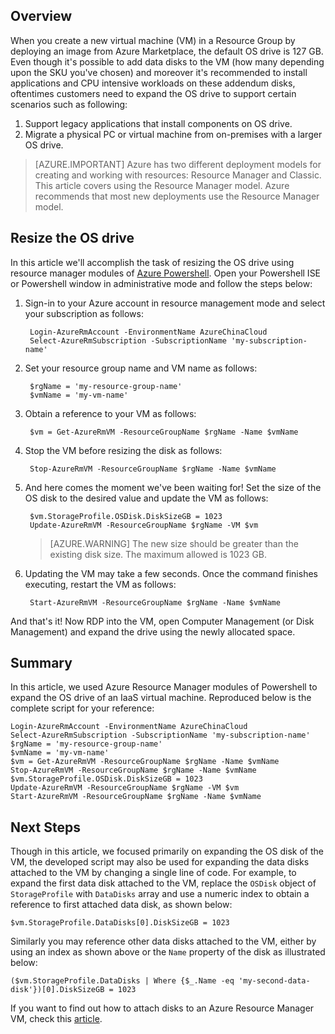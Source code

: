 ## Overview
When you create a new virtual machine (VM) in a Resource Group by deploying an image from Azure Marketplace, the default OS drive is 127 GB. Even though it's possible to add data disks to the VM (how many depending upon the SKU you've chosen) and moreover it's recommended to install applications and CPU intensive workloads on these addendum disks, oftentimes customers need to expand the OS drive to support certain scenarios such as following:

1. Support legacy applications that install components on OS drive.
2. Migrate a physical PC or virtual machine from on-premises with a larger OS drive.

> [AZURE.IMPORTANT]
> Azure has two different deployment models for creating and working with resources: Resource Manager and Classic. This article covers using the Resource Manager model. Azure recommends that most new deployments use the Resource Manager model.
> 
> 

## Resize the OS drive
In this article we'll accomplish the task of resizing the OS drive using resource manager modules of [Azure Powershell](/documentation/articles/powershell-install-configure/). Open your Powershell ISE or Powershell window in administrative mode and follow the steps below:

1. Sign-in to your Azure account in resource management mode and select your subscription as follows:
   
        Login-AzureRmAccount -EnvironmentName AzureChinaCloud
        Select-AzureRmSubscription -SubscriptionName 'my-subscription-name'

2. Set your resource group name and VM name as follows:
   
        $rgName = 'my-resource-group-name'
        $vmName = 'my-vm-name'

3. Obtain a reference to your VM as follows:
   
        $vm = Get-AzureRmVM -ResourceGroupName $rgName -Name $vmName

4. Stop the VM before resizing the disk as follows:
   
        Stop-AzureRmVM -ResourceGroupName $rgName -Name $vmName

5. And here comes the moment we've been waiting for! Set the size of the OS disk to the desired value and update the VM as follows:
   
        $vm.StorageProfile.OSDisk.DiskSizeGB = 1023
        Update-AzureRmVM -ResourceGroupName $rgName -VM $vm
   
   > [AZURE.WARNING]
   > The new size should be greater than the existing disk size. The maximum allowed is 1023 GB.
   > 
   > 
6. Updating the VM may take a few seconds. Once the command finishes executing, restart the VM as follows:
   
        Start-AzureRmVM -ResourceGroupName $rgName -Name $vmName

And that's it! Now RDP into the VM, open Computer Management (or Disk Management) and expand the drive using the newly allocated space.

## Summary
In this article, we used Azure Resource Manager modules of Powershell to expand the OS drive of an IaaS virtual machine. Reproduced below is the complete script for your reference:

    Login-AzureRmAccount -EnvironmentName AzureChinaCloud
    Select-AzureRmSubscription -SubscriptionName 'my-subscription-name'
    $rgName = 'my-resource-group-name'
    $vmName = 'my-vm-name'
    $vm = Get-AzureRmVM -ResourceGroupName $rgName -Name $vmName
    Stop-AzureRmVM -ResourceGroupName $rgName -Name $vmName
    $vm.StorageProfile.OSDisk.DiskSizeGB = 1023
    Update-AzureRmVM -ResourceGroupName $rgName -VM $vm
    Start-AzureRmVM -ResourceGroupName $rgName -Name $vmName

## Next Steps
Though in this article, we focused primarily on expanding the OS disk of the VM, the developed script may also be used for expanding the data disks attached to the VM by changing a single line of code. For example, to expand the first data disk attached to the VM, replace the ```OSDisk``` object of ```StorageProfile``` with ```DataDisks``` array and use a numeric index to obtain a reference to first attached data disk, as shown below:

    $vm.StorageProfile.DataDisks[0].DiskSizeGB = 1023

Similarly you may reference other data disks attached to the VM, either by using an index as shown above or the ```Name``` property of the disk as illustrated below:

    ($vm.StorageProfile.DataDisks | Where {$_.Name -eq 'my-second-data-disk'})[0].DiskSizeGB = 1023

If you want to find out how to attach disks to an Azure Resource Manager VM, check this [article](/documentation/articles/virtual-machines-windows-attach-disk-portal/).


